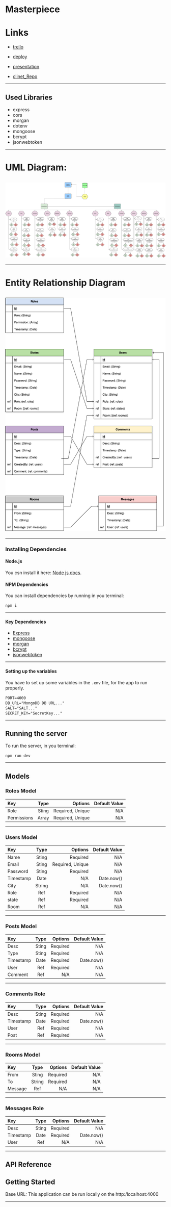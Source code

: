 # Masterpiece

# Links

- [trello](https://trello.com/b/tkoa9kQQ/mp-project-ghadier)
- [deploy](https://id.heroku.com/login)

- [presentation](www.nothing.com)
- [clinet_Repo](https://github.com/MP-Project-Ghadier/client)

---

## Used Libraries

- express
- cors
- morgan
- dotenv
- mongoose
- bcrypt
- jsonwebtoken

---

# UML Diagram:

## ![umld](https://github.com/MP-Project-Ghadier/server/blob/main/UML.png?raw=true)

---

# Entity Relationship Diagram

## ![erd](https://github.com/MP-Project-Ghadier/server/blob/main/ERD_server.drawio.png?raw=true)

---

### Installing Dependencies

#### Node.js

You csn install it here: [Node js docs](https://nodejs.org/en/).

#### NPM Dependencies

You can install dependencies by running in you terminal:

```
npm i
```

---

#### Key Dependencies

- [Express](https://expressjs.com/)
- [mongoose](https://mongoosejs.com/)
- [morgan](https://www.npmjs.com/package/morgan)
- [bcrypt](https://www.npmjs.com/package/bcrypt)
- [jsonwebtoken](https://www.npmjs.com/package/jsonwebtoken)

---

####  Setting up the variables

You have to set up some variables in the `.env` file, for the app to run properly.

```
PORT=4000
DB_URL="MongoDB DB URL..."
SALT="SALT..."
SECRET_KEY="SecretKey..."
```

---

## Running the server

To run the server, in you terminal:

```
npm run dev
```

---

## Models

### Roles Model

| Key         | Type  |          Options | Default Value |
| :---------- | :---: | ---------------: | ------------: |
| Role        | Sting | Required, Unique |           N/A |
| Permissions | Array | Required, Unique |           N/A |

---

### Users Model

| Key       |  Type  |          Options | Default Value |
| :-------- | :----: | ---------------: | ------------: |
| Name      | Sting  |         Required |           N/A |
| Email     | Sting  | Required, Unique |           N/A |
| Password  | Sting  |         Required |           N/A |
| Timestamp |  Date  |              N/A |    Date.now() |
| City      | String |              N/A |    Date.now() |
| Role      |  Ref   |         Required |           N/A |
| state     |  Ref   |         Required |           N/A |
| Room      |  Ref   |              N/A |           N/A |

---

### Posts Model

| Key       | Type  |  Options | Default Value |
| :-------- | :---: | -------: | ------------: |
| Desc      | Sting | Required |           N/A |
| Type      | Sting | Required |           N/A |
| Timestamp | Date  | Required |    Date.now() |
| User      |  Ref  | Required |           N/A |
| Comment   |  Ref  |      N/A |           N/A |

---

### Comments Role

| Key       | Type  |  Options | Default Value |
| :-------- | :---: | -------: | ------------: |
| Desc      | Sting | Required |           N/A |
| Timestamp | Date  | Required |    Date.now() |
| User      |  Ref  | Required |           N/A |
| Post      |  Ref  | Required |           N/A |

---

### Rooms Model

| Key     |  Type  |  Options | Default Value |
| :------ | :----: | -------: | ------------: |
| From    | Sting  | Required |           N/A |
| To      | String | Required |           N/A |
| Message |  Ref   |      N/A |           N/A |

---

### Messages Role

| Key       | Type  |  Options | Default Value |
| :-------- | :---: | -------: | ------------: |
| Desc      | Sting | Required |           N/A |
| Timestamp | Date  | Required |    Date.now() |
| User      |  Ref  |      N/A |           N/A |

---

## API Reference

## Getting Started

Base URL: This application can be run locally on the http:/localhost:4000

---
